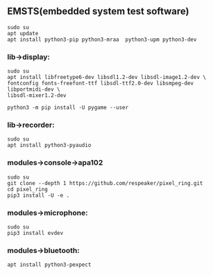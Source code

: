 ## EMSTS(embedded system test software)
```
sudo su
apt update
apt install python3-pip python3-mraa  python3-upm python3-dev 
```
### lib->display:
```
sudo su
apt install libfreetype6-dev libsdl1.2-dev libsdl-image1.2-dev \
fontconfig fonts-freefont-ttf libsdl-ttf2.0-dev libsmpeg-dev  libportmidi-dev \
libsdl-mixer1.2-dev

python3 -m pip install -U pygame --user
```
### lib->recorder:
```
sudo su
apt install python3-pyaudio
```
### modules->console->apa102
```
sudo su 
git clone --depth 1 https://github.com/respeaker/pixel_ring.git
cd pixel_ring
pip3 install -U -e .
```

### modules->microphone:
```
sudo su
pip3 install evdev
```

### modules->bluetooth:
```
apt install python3-pexpect
```